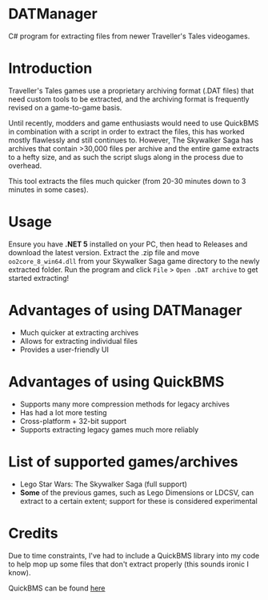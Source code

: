 # DATManager
C# program for extracting files from newer Traveller's Tales videogames.
# Introduction
Traveller's Tales games use a proprietary archiving format (.DAT files) that need custom tools to be extracted, and the archiving format is frequently revised on a game-to-game basis.

Until recently, modders and game enthusiasts would need to use QuickBMS in combination with a script in order to extract the files, this has worked mostly flawlessly and still continues to. However, The Skywalker Saga has archives that contain >30,000 files per archive and the entire game extracts to a hefty size, and as such the script slugs along in the process due to overhead.

This tool extracts the files much quicker (from 20-30 minutes down to 3 minutes in some cases).

# Usage

Ensure you have **.NET 5** installed on your PC, then head to Releases and download the latest version. Extract the .zip file and move `oo2core_8_win64.dll` from your Skywalker Saga game directory to the newly extracted folder. Run the program and click `File` > `Open .DAT archive` to get started extracting!

# Advantages of using DATManager

- Much quicker at extracting archives
- Allows for extracting individual files
- Provides a user-friendly UI

# Advantages of using QuickBMS

- Supports many more compression methods for legacy archives
- Has had a lot more testing
- Cross-platform + 32-bit support
- Supports extracting legacy games much more reliably

# List of supported games/archives

- Lego Star Wars: The Skywalker Saga (full support)
- **Some** of the previous games, such as Lego Dimensions or LDCSV, can extract to a certain extent; support for these is considered experimental

# Credits
Due to time constraints, I've had to include a QuickBMS library into my code to help mop up some files that don't extract properly (this sounds ironic I know).

QuickBMS can be found [here](https://aluigi.altervista.org/quickbms.htm)
